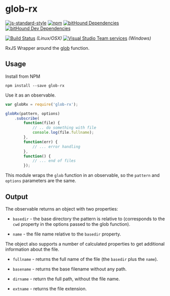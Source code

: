 # glob-rx

[![js-standard-style](https://img.shields.io/badge/code%20style-standard-brightgreen.svg)](http://standardjs.com)
[![npm](https://img.shields.io/npm/v/glob-rx.svg?maxAge=2592000)](https://www.npmjs.com/package/glob-rx)
[![bitHound Dependencies](https://www.bithound.io/github/tools-rx/glob-rx/badges/dependencies.svg)](https://www.bithound.io/github/tools-rx/glob-rx/master/dependencies/npm)
[![bitHound Dev Dependencies](https://www.bithound.io/github/tools-rx/glob-rx/badges/devDependencies.svg)](https://www.bithound.io/github/tools-rx/glob-rx/master/dependencies/npm)

[![Build Status](https://travis-ci.org/tools-rx/glob-rx.svg?branch=master)](https://travis-ci.org/tools-rx/glob-rx)
_(Linux/OSX)_
[![Visual Studio Team services](https://img.shields.io/vso/build/dfbaskin/e1edc0bb-220a-4bfc-a210-eee3d06bfcfe/1.svg?maxAge=2592000)]()
_(Windows)_

RxJS Wrapper around the [glob](https://github.com/isaacs/node-glob) function.

## Usage

Install from NPM

```
npm install --save glob-rx
```

Use it as an observable.

```javascript
var globRx = require('glob-rx');

globRx(pattern, options)
    .subscribe(
        function(file) {
            // .. do something with file
            console.log(file.fullname);
        },
        function(err) {
            // ... error handling
        },
        function() {
            // ... end of files
        });
```

This module wraps the `glob` function in an observable, so the `pattern` and `options` parameters
are the same.

## Output

The observable returns an object with two properties:

- `basedir` - the base directory the pattern is relative to (corresponds to the `cwd` property
in the options passed to the glob function).

- `name` - the file name relative to the `basedir` property.

The object also supports a number of calculated properties to get additional information about the file.

- `fullname` - returns the full name of the file (the `basedir` plus the `name`).

- `basename` - returns the base filename without any path.

- `dirname` - return the full path, without the file name.

- `extname` - returns the file extension.
